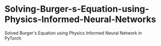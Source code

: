 # Solving-Burger-s-Equation-using-Physics-Informed-Neural-Networks
Solved Burger's Equation using Physics Informed Neural Network in PyTorch
